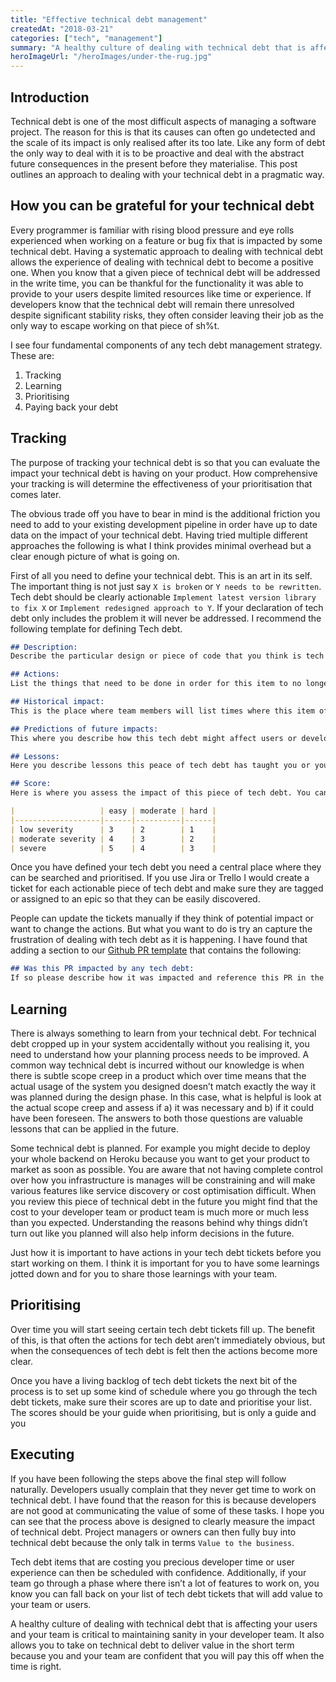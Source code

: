 ```yaml
---
title: "Effective technical debt management"
createdAt: "2018-03-21"
categories: ["tech", "management"]
summary: "A healthy culture of dealing with technical debt that is affecting your users and your team is critical to maintaining sanity in your developer team. It also allows you to take on technical debt to deliver value in the short term because you and your team are confident that you will pay this off when the time is right."
heroImageUrl: "/heroImages/under-the-rug.jpg"
---
```


## Introduction

Technical debt is one of the most difficult aspects of managing a software project. The reason for this is that its causes can often go undetected and the scale of its impact is only realised after its too late. Like any form of debt the only way to deal with it is to be proactive and deal with the abstract future consequences in the present before they materialise. This post outlines an approach to dealing with your technical debt in a pragmatic way.

## How you can be grateful for your technical debt

Every programmer is familiar with rising blood pressure and eye rolls experienced when working on a feature or bug fix that is impacted by some technical debt. Having a systematic approach to dealing with technical debt allows the experience of dealing with technical debt to become a positive one. When you know that a given piece of technical debt will be addressed in the write time, you can be thankful for the functionality it was able to provide to your users despite limited resources like time or experience. If developers know that the technical debt will remain there unresolved despite significant stability risks, they often consider leaving their job as the only way to escape working on that piece of sh%t.

I see four fundamental components of any tech debt management strategy. These are:

1. Tracking
2. Learning
3. Prioritising
4. Paying back your debt

## Tracking

The purpose of tracking your technical debt is so that you can evaluate the impact your technical debt is having on your product. How comprehensive your tracking is will determine the effectiveness of your prioritisation that comes later.

The obvious trade off you have to bear in mind is the additional friction you need to add to your existing development pipeline in order have up to date data on the impact of your technical debt. Having tried multiple different approaches the following is what I think provides minimal overhead but a clear enough picture of what is going on.

First of all you need to define your technical debt. This is an art in its self. The important thing is not just say `X is broken` or `Y needs to be rewritten`. Tech debt should be clearly actionable `Implement latest version library to fix X` or `Implement redesigned approach to Y`. If your declaration of tech debt only includes the problem it will never be addressed. I recommend the following template for defining Tech debt.

```Markdown
## Description:
Describe the particular design or piece of code that you think is tech debt

## Actions:
List the things that need to be done in order for this item to no longer be declared tech debt

## Historical impact:
This is the place where team members will list times where this item of tech debt has affected them or their users

## Predictions of future impacts:
This where you describe how this tech debt might affect users or developers in the future

## Lessons:
Here you describe lessons this peace of tech debt has taught you or your team

## Score:
Here is where you assess the impact of this piece of tech debt. You can use the simple following matrix:

|                   | easy | moderate | hard |
|-------------------|------|----------|------|
| low severity      | 3    | 2        | 1    |
| moderate severity | 4    | 3        | 2    |
| severe            | 5    | 4        | 3    |
```

Once you have defined your tech debt you need a central place where they can be searched and prioritised. If you use Jira or Trello I would create a ticket for each actionable piece of tech debt and make sure they are tagged or assigned to an epic so that they can be easily discovered.

People can update the tickets manually if they think of potential impact or want to change the actions. But what you want to do is try an capture the frustration of dealing with tech debt as it is happening. I have found that adding a section to our [Github PR template](https://help.github.com/en/github/building-a-strong-community/creating-a-pull-request-template-for-your-repository) that contains the following:

```markdown
## Was this PR impacted by any tech debt:
If so please describe how it was impacted and reference this PR in the Tech debt ticket
```

## Learning

There is always something to learn from your technical debt. For technical debt cropped up in your system accidentally without you realising it, you need to understand how your planning process needs to be improved. A common way technical debt is incurred without our knowledge is when there is subtle scope creep in a product which over time means that the actual usage of the system you designed doesn’t match exactly the way it was planned during the design phase. In this case, what is helpful is look at the actual scope creep and assess if a) it was necessary and b) if it could have been foreseen. The answers to both those questions are valuable lessons that can be applied in the future.

Some technical debt is planned. For example you might decide to deploy your whole backend on Heroku because you want to get your product to market as soon as possible. You are aware that not having complete control over how you infrastructure is manages will be constraining and will make various features like service discovery or cost optimisation difficult. When you review this piece of technical debt in the future you might find that the cost to your developer team or product team is much more or much less than you expected. Understanding the reasons behind why things didn’t turn out like you planned will also help inform decisions in the future.

Just how it is important to have actions in your tech debt tickets before you start working on them. I think it is important for you to have some learnings jotted down and for you to share those learnings with your team.

## Prioritising

Over time you will start seeing certain tech debt tickets fill up. The benefit of this, is that often the actions for tech debt aren’t immediately obvious, but when the consequences of tech debt is felt then the actions become more clear.

Once you have a living backlog of tech debt tickets the next bit of the process is to set up some kind of schedule where you go through the tech debt tickets, make sure their scores are up to date and prioritise your list. The scores should be your guide when prioritising, but is only a guide and you

## Executing

If you have been following the steps above the final step will follow naturally. Developers usually complain that they never get time to work on technical debt. I have found that the reason for this is because developers are not good at communicating the value of some of these tasks. I hope you can see that the process above is designed to clearly measure the impact of technical debt. Project managers or owners can then fully buy into technical debt because the only talk in terms `Value to the business`.

Tech debt items that are costing you precious developer time or user experience can then be scheduled with confidence. Additionally, if your team go through a phase where there isn’t a lot of features to work on, you know you can fall back on your list of tech debt tickets that will add value to your team or users.

A healthy culture of dealing with technical debt that is affecting your users and your team is critical to maintaining sanity in your developer team. It also allows you to take on technical debt to deliver value in the short term because you and your team are confident that you will pay this off when the time is right.
